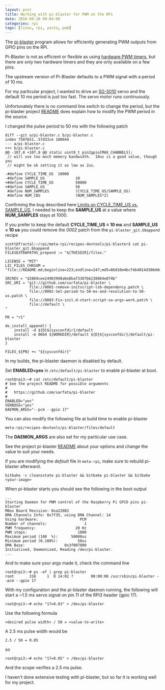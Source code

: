 ```yaml
---
layout: post
title: Working with pi-blaster for PWM on the RPi
date: 2016-09-20 09:04:00
categories: rpi
tags: [linux, rpi, yocto, pwm]
---
```


The [pi-blaster][pi-blaster] program allows for efficiently generating PWM outputs from GPIO pins on the RPi.

Pi-Blaster is not as efficient or flexible as using [hardware PWM timers][hardware-pwm], but there are only two hardware timers and they are only available on a few pins.

The upstream version of Pi-Blaster defaults to a PWM signal with a period of 10 ms.

For my particular project, I wanted to drive an [SG-5010][sg-5010] servo and the default 10 ms period is just too fast. The servo motor runs continuously.

Unfortunately there is no command line switch to change the period, but the pi-blaster project [README][pi-blaster] does explain how to modify the PWM period in the source.

I changed the pulse period to 50 ms with the following patch

    diff --git a/pi-blaster.c b/pi-blaster.c
    index 7507651..57d33ce 100644
    --- a/pi-blaster.c
    +++ b/pi-blaster.c
    @@ -107,8 +107,8 @@ static uint8_t pin2gpio[MAX_CHANNELS];
     // will use too much memory bandwidth.  10us is a good value, though you
     // might be ok setting it as low as 2us.

    -#define CYCLE_TIME_US  10000
    -#define SAMPLE_US              10
    +#define CYCLE_TIME_US          50000
    +#define SAMPLE_US              50
     #define NUM_SAMPLES            (CYCLE_TIME_US/SAMPLE_US)
     #define NUM_CBS                (NUM_SAMPLES*2)


Confirming the bug described here [Limits on CYCLE\_TIME\_US vs. SAMPLE\_US][limits-post], I needed to keep the **SAMPLE\_US** at a value where **NUM\_SAMPLES** stays at 1000.

If you prefer to keep the default **CYCLE\_TIME\_US = 10 ms** and **SAMPLE\_US = 10 us** you could remove the *0002* patch from the `pi-blaster_git.bbappend` recipe

    scott@fractal:~/rpi/meta-rpi/recipes-devtools/pi-blaster$ cat pi-blaster_git.bbappend
    FILESEXTRAPATHS_prepend := "${THISDIR}/files:"

    LICENSE = "MIT"
    LIC_FILES_CHKSUM = "file://README.md;beginline=223;endline=247;md5=86d10e4bcf4b4014d306dde7c1d2a80d"

    SRCREV = "d2869cee24903998a6e8baf3387b6238064e874b"
    SRC_URI = "git://github.com/sarfata/pi-blaster \
               file://0001-remove-initscript-lsb-dependency.patch \
               file://0002-Set-period-to-50-ms-and-resolution-to-50-us.patch \
               file://0003-Fix-init.d-start-script-so-args-work.patch \
               file://default \
    "

    PR = "r1"

    do_install_append() {
        install -d ${D}${sysconfdir}/default
        install -m 0664 ${WORKDIR}/default ${D}${sysconfdir}/default/pi-blaster
    }

    FILES_${PN} += "${sysconfdir}"


In my builds, the pi-blaster daemon is disabled by default.

Set **ENABLED=yes** in `/etc/default/pi-blaster` to enable pi-blaster at boot.

    root@rpi3:~# cat /etc/default/pi-blaster
    # See the project README for possible arguments
    #
    #   https://github.com/sarfata/pi-blaster
    #
    ENABLED="yes"
    VERBOSE="yes"
    DAEMON_ARGS="--pcm --gpio 17"

You can also modify the following file at build time to enable pi-blaster

    meta-rpi/recipes-devtools/pi-blaster/files/default

The **DAEMON\_ARGS** are also set for my particular use case.

See the project pi-blaster [README][pi-blaster] about your options and change the value to suit your needs.

If you are modifying the *default* file in `meta-rpi`, make sure to rebuild pi-blaster afterward.

    bitbake -c cleansstate pi-blaster && bitbake pi-blaster && bitbake <your-image>


When pi-blaster starts you should see the following in the boot output

    ...
    Starting Daemon for PWM control of the Raspberry Pi GPIO pins pi-blaster
    MBox Board Revision: 0xa22082
    DMA Channels Info: 0x7f35, using DMA Channel: 14
    Using hardware:                   PCM
    Number of channels:                 1
    PWM frequency:                  20 Hz
    PWM steps:                       1000
    Maximum period (100  %):      50000us
    Minimum period (0.100%):         50us
    DMA Base:                  0x3f007000
    Initialised, Daemonized, Reading /dev/pi-blaster.
    ...

And to make sure your args made it, check the command line

    root@rpi3:~# ps -ef | grep pi-blaster
    root       318     1  0 14:02 ?        00:00:00 /usr/sbin/pi-blaster --pcm --gpio 17

With my configuration and the pi-blaster daemon running, the following will start a ~1.5 ms servo signal on pin 11 of the RPi3 header (gpio 17).

    root@rpi3:~# echo "17=0.03" > /dev/pi-blaster

Use the following formula

    <desired pulse width> / 50 = <value-to-write>

A 2.5 ms pulse width would be

    2.5 / 50 = 0.05

so

    root@rpi3:~# echo "17=0.05" > /dev/pi-blaster


And the scope verifies a 2.5 ms pulse.

I haven't done extensive testing with pi-blaster, but so far it is working well for my project.

[pi-blaster]: https://github.com/sarfata/pi-blaster
[sg-5010]: https://www.adafruit.com/product/155
[limits-post]: https://github.com/sarfata/pi-blaster/issues/5
[hardware-pwm]: https://jumpnowtek.com/rpi/Using-the-Raspberry-Pi-Hardware-PWM-timers.html
